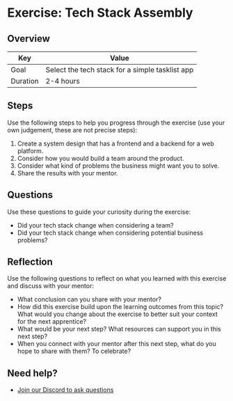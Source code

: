 # Exercise: Tech Stack Assembly

## Overview

| Key | Value |
| --- | --- |
| Goal | Select the tech stack for a simple tasklist app |
| Duration | 2-4 hours |


## Steps

Use the following steps to help you progress through the exercise (use your own judgement, these are not precise steps):

1. Create a system design that has a frontend and a backend for a web platform. 
2. Consider how you would build a team around the product. 
3. Consider what kind of problems the business might want you to solve. 
4. Share the results with your mentor. 

## Questions

Use these questions to guide your curiosity during the exercise:

- Did your tech stack change when considering a team?
- Did your tech stack change when considering potential business problems?

## Reflection

Use the following questions to reflect on what you learned with this exercise and discuss with your mentor:

- What conclusion can you share with your mentor?
- How did this exercise build upon the learning outcomes from this topic? What would you change about the exercise to better suit your context for the next apprentice?
- What would be your next step? What resources can support you in this next step?
- When you connect with your mentor after this next step, what do you hope to share with them? To celebrate? 

## Need help?

- [Join our Discord to ask questions](https://discord.gg/bDVYvG3Czd)
